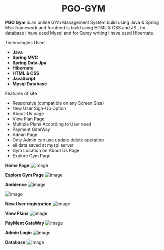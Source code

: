  <h1 align="center">PGO-GYM</h1>
<b>PGO Gym</b> is an online GYm Management System build using  Java & Spring Mvc framework and forntend is build using HTML & CSS and JS , for database i have used   Mysql and for Qurey writing i have used Hibernate</b>.

Technologies Used
- <b>Java</b>
- <b>Spring MVC</b>
- <b>Spring Data Jpa</b>
- <b>Hibernate</b>
- <b>HTML & CSS</b>
- <b>JavaScript</b>
- <b>Mysql Database</b>

Features of site
- Responsive (compatible on any Screen Size)
- New User Sign-Up Option
- About-Us page
- View Plan Page
- Multiple Plans According to User need
- Payment GateWay 
- Admin Page 
- Only Admin can use update delete operation
- all data saved at mysql server 
- Gym Location on About Us Page
- Explore Gym Page

<b>Home Page</b>
![image](https://user-images.githubusercontent.com/91592513/209513640-cc908bab-ebab-40bd-af43-ab1b154cc00b.png)

<b>Explore Gym Page</b>
![image](https://user-images.githubusercontent.com/91592513/209513801-8433b9a6-80c0-4bc5-8163-009dcefb53e1.png)

<b>Ambience</b>
![image](https://user-images.githubusercontent.com/91592513/209514214-dc1c4c84-b8a5-4a3f-b5da-0c657d650f1d.png)

<b></b>
![image](https://user-images.githubusercontent.com/91592513/209516159-39e48cc2-0fc2-45ca-9aa5-59b703ced7ef.png)

<b>New User registration</b>
![image](https://user-images.githubusercontent.com/91592513/209514401-a08cb4d3-a2c8-4942-b426-d448ad7ececc.png)

<b>View Plans</b>
![image](https://user-images.githubusercontent.com/91592513/209514533-40391a0f-4801-4f67-a565-3631810b4bfe.png)

<b>PayMent GateWay</b>
![image](https://user-images.githubusercontent.com/91592513/209515053-975c3004-281a-48a1-8650-17b4ab575735.png)

<b>Admin Login</b>
![image](https://user-images.githubusercontent.com/91592513/209515185-b7e58b88-bcea-4cf9-8a5f-21736dcfbe24.png)

<b>Database</b>
![image](https://user-images.githubusercontent.com/91592513/209515259-3e3b52ac-487d-4984-a2ee-d283d00a8ec5.png)







